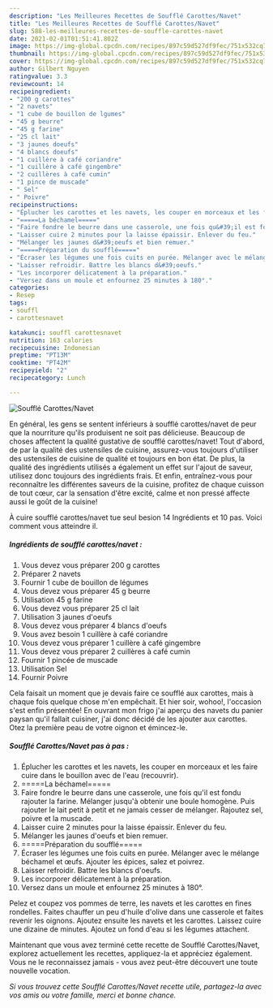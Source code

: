 ```yaml
---
description: "Les Meilleures Recettes de Soufflé Carottes/Navet"
title: "Les Meilleures Recettes de Soufflé Carottes/Navet"
slug: 588-les-meilleures-recettes-de-souffle-carottes-navet
date: 2021-02-01T01:51:41.802Z
image: https://img-global.cpcdn.com/recipes/897c59d527df9fec/751x532cq70/souffle-carottesnavet-photo-principale-de-la-recette.jpg
thumbnail: https://img-global.cpcdn.com/recipes/897c59d527df9fec/751x532cq70/souffle-carottesnavet-photo-principale-de-la-recette.jpg
cover: https://img-global.cpcdn.com/recipes/897c59d527df9fec/751x532cq70/souffle-carottesnavet-photo-principale-de-la-recette.jpg
author: Gilbert Nguyen
ratingvalue: 3.3
reviewcount: 14
recipeingredient:
- "200 g carottes"
- "2 navets"
- "1 cube de bouillon de lgumes"
- "45 g beurre"
- "45 g farine"
- "25 cl lait"
- "3 jaunes doeufs"
- "4 blancs doeufs"
- "1 cuillère à café coriandre"
- "1 cuillère à café gingembre"
- "2 cuillères à café cumin"
- "1 pince de muscade"
- " Sel"
- " Poivre"
recipeinstructions:
- "Éplucher les carottes et les navets, les couper en morceaux et les faire cuire dans le bouillon avec de l&#39;eau (recouvrir)."
- "=====La béchamel====="
- "Faire fondre le beurre dans une casserole, une fois qu&#39;il est fondu rajouter la farine. Mélanger jusqu&#39;à obtenir une boule homogène. Puis rajouter le lait petit à petit et ne jamais cesser de mélanger. Rajoutez sel, poivre et la muscade."
- "Laisser cuire 2 minutes pour la laisse épaissir. Enlever du feu."
- "Mélanger les jaunes d&#39;oeufs et bien remuer."
- "=====Préparation du soufflé====="
- "Écraser les légumes une fois cuits en purée. Mélanger avec le mélange béchamel et œufs. Ajouter les épices, salez et poivrez."
- "Laisser refroidir. Battre les blancs d&#39;oeufs."
- "Les incorporer délicatement à la préparation."
- "Versez dans un moule et enfournez 25 minutes à 180°."
categories:
- Resep
tags:
- souffl
- carottesnavet

katakunci: souffl carottesnavet 
nutrition: 163 calories
recipecuisine: Indonesian
preptime: "PT13M"
cooktime: "PT42M"
recipeyield: "2"
recipecategory: Lunch

---
```



![Soufflé Carottes/Navet](https://img-global.cpcdn.com/recipes/897c59d527df9fec/751x532cq70/souffle-carottesnavet-photo-principale-de-la-recette.jpg)

En général, les gens se sentent inférieurs à soufflé carottes/navet de peur que la nourriture qu'ils produisent ne soit pas délicieuse. Beaucoup de choses affectent la qualité gustative de soufflé carottes/navet! Tout d'abord, de par la qualité des ustensiles de cuisine, assurez-vous toujours d'utiliser des ustensiles de cuisine de qualité et toujours en bon état. De plus, la qualité des ingrédients utilisés a également un effet sur l'ajout de saveur, utilisez donc toujours des ingrédients frais. Et enfin, entraînez-vous pour reconnaître les différentes saveurs de la cuisine, profitez de chaque cuisson de tout cœur, car la sensation d'être excité, calme et non pressé affecte aussi le goût de la cuisine!

<!--inarticleads1-->

À cuire soufflé carottes/navet tue seul besion 14 Ingrédients et 10 pas. Voici comment vous atteindre il.

##### Ingrédients de soufflé carottes/navet :

1. Vous devez vous préparer 200 g carottes
1. Préparer 2 navets
1. Fournir 1 cube de bouillon de légumes
1. Vous devez vous préparer 45 g beurre
1. Utilisation 45 g farine
1. Vous devez vous préparer 25 cl lait
1. Utilisation 3 jaunes d&#39;oeufs
1. Vous devez vous préparer 4 blancs d&#39;oeufs
1. Vous avez besoin 1 cuillère à café coriandre
1. Vous devez vous préparer 1 cuillère à café gingembre
1. Vous devez vous préparer 2 cuillères à café cumin
1. Fournir 1 pincée de muscade
1. Utilisation  Sel
1. Fournir  Poivre


Cela faisait un moment que je devais faire ce soufflé aux carottes, mais à chaque fois quelque chose m&#39;en empêchait. Et hier soir, wohoo!, l&#39;occasion s&#39;est enfin présentée! En ouvrant mon frigo j&#39;ai aperçu des navets du panier paysan qu&#39;il fallait cuisiner, j&#39;ai donc décidé de les ajouter aux carottes. Otez la première peau de votre oignon et émincez-le. 

<!--inarticleads2-->

##### Soufflé Carottes/Navet pas à pas :

1. Éplucher les carottes et les navets, les couper en morceaux et les faire cuire dans le bouillon avec de l&#39;eau (recouvrir).
1. =====La béchamel=====
1. Faire fondre le beurre dans une casserole, une fois qu&#39;il est fondu rajouter la farine. Mélanger jusqu&#39;à obtenir une boule homogène. Puis rajouter le lait petit à petit et ne jamais cesser de mélanger. Rajoutez sel, poivre et la muscade.
1. Laisser cuire 2 minutes pour la laisse épaissir. Enlever du feu.
1. Mélanger les jaunes d&#39;oeufs et bien remuer.
1. =====Préparation du soufflé=====
1. Écraser les légumes une fois cuits en purée. Mélanger avec le mélange béchamel et œufs. Ajouter les épices, salez et poivrez.
1. Laisser refroidir. Battre les blancs d&#39;oeufs.
1. Les incorporer délicatement à la préparation.
1. Versez dans un moule et enfournez 25 minutes à 180°.


Pelez et coupez vos pommes de terre, les navets et les carottes en fines rondelles. Faites chauffer un peu d&#39;huile d&#39;olive dans une casserole et faites revenir les oignons. Ajoutez ensuite les navets et les carottes. Laissez cuire une dizaine de minutes. Ajoutez un fond d&#39;eau si les légumes attachent. 

<!--inarticleads1-->

<p>
Maintenant que vous avez terminé cette recette de Soufflé Carottes/Navet, explorez actuellement les recettes, appliquez-la et appréciez également. Vous ne le reconnaissez jamais - vous avez peut-être découvert une toute nouvelle vocation.
</p>

<p>
<i>Si vous trouvez cette Soufflé Carottes/Navet recette utile, partagez-la avec vos amis ou votre famille, merci et bonne chance.</i>
</p>
